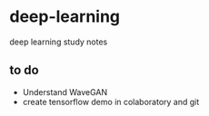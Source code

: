 # deep-learning
deep learning study notes

## to do 
- Understand WaveGAN
- create tensorflow demo in colaboratory and git
